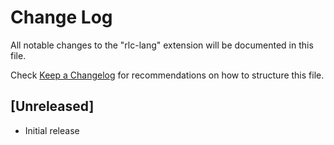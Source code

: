 # Change Log

All notable changes to the "rlc-lang" extension will be documented in this file.

Check [Keep a Changelog](http://keepachangelog.com/) for recommendations on how to structure this file.

## [Unreleased]

- Initial release